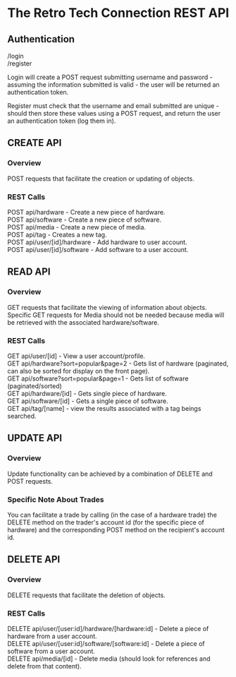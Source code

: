 The Retro Tech Connection REST API
===================================

Authentication
--------------
/login<br/>
/register

Login will create a POST request submitting username and password - assuming the information submitted is valid - the user will be returned an authentication token.

Register must check that the username and email submitted are unique - should then store these values using a POST request, and return the user an authentication token (log them in).

CREATE API
----------
### Overview ###
POST requests that facilitate the creation or updating of objects.

### REST Calls ###
POST api/hardware - Create a new piece of hardware.<br/>
POST api/software - Create a new piece of software.<br/>
POST api/media - Create a new piece of media.<br/>
POST api/tag - Creates a new tag.<br/>
POST api/user/[id]/hardware - Add hardware to user account.<br/>
POST api/user/[id]/software - Add software to a user account.

READ API
--------
### Overview ###
GET requests that facilitate the viewing of information about objects. Specific GET requests for Media should not be needed because media will be retrieved with the associated hardware/software.

### REST Calls ###
GET api/user/[id] - View a user account/profile.<br/>
GET api/hardware?sort=popular&page=2 - Gets list of hardware (paginated, can also be sorted for display on the front page).<br/>
GET api/software?sort=popular&page=1 - Gets list of software (paginated/sorted)<br/>
GET api/hardware/[id] - Gets single piece of hardware.<br/>
GET api/software/[id] - Gets a single piece of software.<br/>
GET api/tag/[name] - view the results associated with a tag beings searched.

UPDATE API
-----------
### Overview ###
Update functionality can be achieved by a combination of DELETE and POST requests.

### Specific Note About Trades ###
You can facilitate a trade by calling (in the case of a hardware trade) the DELETE method on the trader's account id (for the specific piece of hardware) and the corresponding POST method on the recipient's account id.

DELETE API
-----------
### Overview ###
DELETE requests that facilitate the deletion of objects.

### REST Calls ###
DELETE api/user/[user:id]/hardware/[hardware:id] - Delete a piece of hardware from a user account.<br/>
DELETE api/user/[user:id]/software/[software:id] - Delete a piece of software from a user account.<br/>
DELETE api/media/[id] - Delete media (should look for references and delete from that content).
